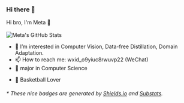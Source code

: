 ### Hi there 👋



Hi bro, I'm Meta 👋
<br></br>
![Meta's GitHub Stats](https://github-readme-stats.vercel.app/api?username=ZhenyuanLin&show_icons=true&count_private=true&theme=algolia)

- 🌱 I’m interested in Computer Vision, Data-free Distillation, Domain Adaptation.
- 📫 How to reach me: wxid_o9yiuc8rwuvp22 (WeChat)
- 🍻 major in Computer Science
<!-- - 🔭 I’m currently working in ECNU DMCV Lab -->
- 🏀 Basketball Lover

<h6>* These nice badges are generated by <a href="https://shields.io/">Shields.io</a> and <a href="https://github.com/spencerwooo/Substats">Substats</a>.</h6>



<!--
**ZhenyuanLin/ZhenyuanLin** is a ✨ _special_ ✨ repository because its `README.md` (this file) appears on your GitHub profile.

Here are some ideas to get you started:

- 🔭 I’m currently working on ...
- 🌱 I’m currently learning ...
- 👯 I’m looking to collaborate on ...
- 🤔 I’m looking for help with ...
- 💬 Ask me about ...
- 📫 How to reach me: ...
- 😄 Pronouns: ...
- ⚡ Fun fact: ...
-->
